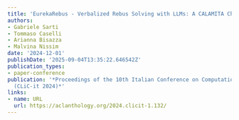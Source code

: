 ```yaml
---
title: 'EurekaRebus - Verbalized Rebus Solving with LLMs: A CALAMITA Challenge'
authors:
- Gabriele Sarti
- Tommaso Caselli
- Arianna Bisazza
- Malvina Nissim
date: '2024-12-01'
publishDate: '2025-09-04T13:35:22.646542Z'
publication_types:
- paper-conference
publication: '*Proceedings of the 10th Italian Conference on Computational Linguistics
  (CLiC-it 2024)*'
links:
- name: URL
  url: https://aclanthology.org/2024.clicit-1.132/
---
```

